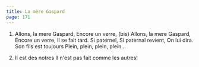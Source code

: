 ```yaml
---
title: La mère Gaspard
page: 171
---  
```


1.  Allons, la mere Gaspard,
Encore un verre, (bis)
Allons, la mere Gaspard,
Encore un verre,
Il se fait tard.
Si paternel,
Si paternal revient,
On lui dira.
Son fils est toujours
Plein, plein, plein, plein...

2. Il est des notres
Il n'est pas fait comme les autres!